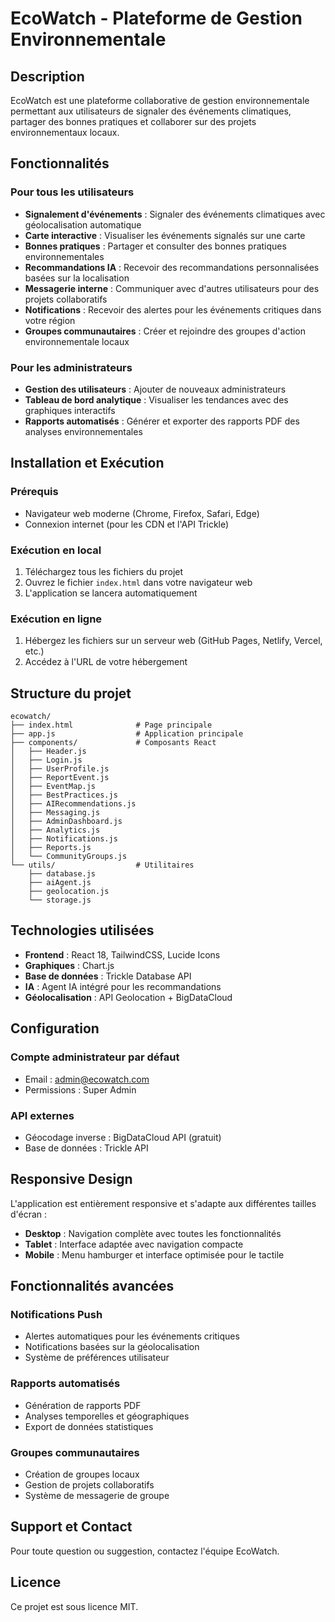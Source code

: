 # EcoWatch - Plateforme de Gestion Environnementale

## Description
EcoWatch est une plateforme collaborative de gestion environnementale permettant aux utilisateurs de signaler des événements climatiques, partager des bonnes pratiques et collaborer sur des projets environnementaux locaux.

## Fonctionnalités

### Pour tous les utilisateurs
- **Signalement d'événements** : Signaler des événements climatiques avec géolocalisation automatique
- **Carte interactive** : Visualiser les événements signalés sur une carte
- **Bonnes pratiques** : Partager et consulter des bonnes pratiques environnementales
- **Recommandations IA** : Recevoir des recommandations personnalisées basées sur la localisation
- **Messagerie interne** : Communiquer avec d'autres utilisateurs pour des projets collaboratifs
- **Notifications** : Recevoir des alertes pour les événements critiques dans votre région
- **Groupes communautaires** : Créer et rejoindre des groupes d'action environnementale locaux

### Pour les administrateurs
- **Gestion des utilisateurs** : Ajouter de nouveaux administrateurs
- **Tableau de bord analytique** : Visualiser les tendances avec des graphiques interactifs
- **Rapports automatisés** : Générer et exporter des rapports PDF des analyses environnementales

## Installation et Exécution

### Prérequis
- Navigateur web moderne (Chrome, Firefox, Safari, Edge)
- Connexion internet (pour les CDN et l'API Trickle)

### Exécution en local
1. Téléchargez tous les fichiers du projet
2. Ouvrez le fichier `index.html` dans votre navigateur web
3. L'application se lancera automatiquement

### Exécution en ligne
1. Hébergez les fichiers sur un serveur web (GitHub Pages, Netlify, Vercel, etc.)
2. Accédez à l'URL de votre hébergement

## Structure du projet
```
ecowatch/
├── index.html              # Page principale
├── app.js                  # Application principale
├── components/             # Composants React
│   ├── Header.js
│   ├── Login.js
│   ├── UserProfile.js
│   ├── ReportEvent.js
│   ├── EventMap.js
│   ├── BestPractices.js
│   ├── AIRecommendations.js
│   ├── Messaging.js
│   ├── AdminDashboard.js
│   ├── Analytics.js
│   ├── Notifications.js
│   ├── Reports.js
│   └── CommunityGroups.js
└── utils/                  # Utilitaires
    ├── database.js
    ├── aiAgent.js
    ├── geolocation.js
    └── storage.js
```

## Technologies utilisées
- **Frontend** : React 18, TailwindCSS, Lucide Icons
- **Graphiques** : Chart.js
- **Base de données** : Trickle Database API
- **IA** : Agent IA intégré pour les recommandations
- **Géolocalisation** : API Geolocation + BigDataCloud

## Configuration

### Compte administrateur par défaut
- Email : admin@ecowatch.com
- Permissions : Super Admin

### API externes
- Géocodage inverse : BigDataCloud API (gratuit)
- Base de données : Trickle API

## Responsive Design
L'application est entièrement responsive et s'adapte aux différentes tailles d'écran :
- **Desktop** : Navigation complète avec toutes les fonctionnalités
- **Tablet** : Interface adaptée avec navigation compacte
- **Mobile** : Menu hamburger et interface optimisée pour le tactile

## Fonctionnalités avancées

### Notifications Push
- Alertes automatiques pour les événements critiques
- Notifications basées sur la géolocalisation
- Système de préférences utilisateur

### Rapports automatisés
- Génération de rapports PDF
- Analyses temporelles et géographiques
- Export de données statistiques

### Groupes communautaires
- Création de groupes locaux
- Gestion de projets collaboratifs
- Système de messagerie de groupe

## Support et Contact
Pour toute question ou suggestion, contactez l'équipe EcoWatch.

## Licence
Ce projet est sous licence MIT.